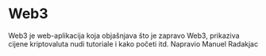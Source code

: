 # Web3
Web3 je web-aplikacija koja objašnjava što je zapravo Web3, prikaziva cijene kriptovaluta nudi tutoriale i kako početi itd.
Napravio Manuel Radakjac
